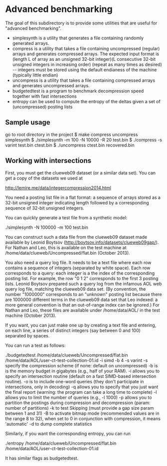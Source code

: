 Advanced benchmarking
=====================


The goal of this subdirectory is to provide some utilities that are 
useful for "advanced benchmarking".


* simplesynth is a utility that generates a file containing randomly generated arrays.
* compress is a utility that takes a file containing uncompressed (regular) arrays and generates compressed arrays. The expected input format is (length L of array as an unsigned 32-bit integer)(L consecutive 32-bit unsigned integers in increasing order) (repeat as many times as desired) -- integers must be stored using the default endianess of the machine (typically little endian)
* uncompress is a utility that takes a file containing compressed arrays and generates uncompressed arrays.
* budgetedtest is a program to benchmark decompression speed together with fast intersections
* entropy can be used to compute the entropy of the deltas given a set of (uncompressed) posting lists

Sample usage
-------------

go to root directory in the project
$ make compress uncompress simplesynth
$ ./simplesynth -m 100 -N 10000 -R 20 test.bin
$ ./compress -s varint test.bin ctest.bin
$ ./uncompress ctest.bin recovered.bin


Working with intersections
--------------------------

First, you must get the clueweb09 dataset (or a similar data set). You can get
a copy of the datasets we used at 

http://lemire.me/data/integercompression2014.html


You need a posting list file in a flat format: a sequence of arrays stored as a 32-bit unsigned integer
indicating length followed by a corresponding sequence of 32-bit unsigned integers.

You can quickly generate a test file from a synthetic model:

./simplesynth  -N 100000 -m 100 test.bin

You can construct such a data file from the clueweb09 dataset made available by Leonid
Boytsov (http://boytsov.info/datasets/clueweb09gap/). For Nathan and Leo, this 
is available on the test machine at /home/data/clueweb/Uncompressed/flat.bin (October 2013).

You also need a query log file. It needs to be a text file where each row contains
a sequence of integers (separated by white space). Each row corresponds to a query: each
integer is a the index of the corresponding posting list. For example, the row "0 1 2" corresponds
to the first 3 posting lists. Leonid Boytsov prepared such a query log from the infamous
AOL web query log file, matching the clueweb09 data set. (By convention, the number "1000000"
corresponds to an "unknown" posting list because there are 1000000 different terms in the
clueweb09 data set that Leo indexed: a more general convention is that an out-of-range
index can be ignored.) For Nathan and Leo, these files
are available under /home/data/AOL/ in the test machine (October 2013).

If you want, you can just make one up by creating a text file and entering, on each line, a series of distinct integers (say between 0 and 100) separated by spaces.
 
You can run a test as follows: 

./budgetedtest /home/data/clueweb/Uncompressed/flat.bin /home/data/AOL/user-ct-test-collection-01.id 
 -i simd -b 4  -s varint 
-s specify the compression scheme (if none: default  on uncompressed)
-b is is the memory budget in gigabytes (e.g., half of your RAM). 
-i allows you to specify an intersection routine  (default on a fast SIMD-based intersection routine).
-o is to include one-word queries (they don't participate in intersections, only in decoding)
-q allows you to specify that you just want the final report (warning:  the program can take a long time to complete)
-l allows you to limit the number of queries (e.g., -l 1000)
-p allows you to partition the postings during compression and decompression (param: number of partitions)
-k   to test Skipping (must provide a gap size param between 1 and 31)
-B   to activate bitmap mode (recommended values are in the range 8 to  32), when set to 0 in conjunction with compression, it means 'automatic'
-d   to dump complete statistics


Similarly, if you want the corresponding entropy, you can run

./entropy  /home/data/clueweb/Uncompressed/flat.bin /home/data/AOL/user-ct-test-collection-01.id

It has similar flags as budgetedtest.
